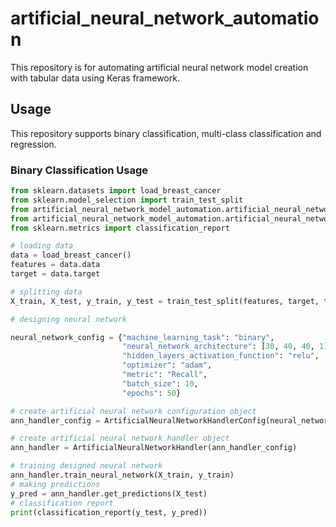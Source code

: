 # artificial_neural_network_automation
This repository is for automating artificial neural network model creation with tabular data using Keras framework.

## Usage
This repository supports binary classification, multi-class classification and regression.

### Binary Classification Usage
```python
from sklearn.datasets import load_breast_cancer
from sklearn.model_selection import train_test_split
from artificial_neural_network_model_automation.artificial_neural_network_handler import ArtificialNeuralNetworkHandlerConfig
from artificial_neural_network_model_automation.artificial_neural_network_handler import ArtificialNeuralNetworkHandler
from sklearn.metrics import classification_report

# loading data
data = load_breast_cancer()
features = data.data
target = data.target

# splitting data
X_train, X_test, y_train, y_test = train_test_split(features, target, test_size=0.33, random_state=42)

# designing neural network

neural_network_config = {"machine_learning_task": "binary",
                         "neural_network_architecture": [30, 40, 40, 1],
                         "hidden_layers_activation_function": "relu",
                         "optimizer": "adam",
                         "metric": "Recall",
                         "batch_size": 10,
                         "epochs": 50}

# create artificial neural network configuration object
ann_handler_config = ArtificialNeuralNetworkHandlerConfig(neural_network_config)

# create artificial neural network handler object
ann_handler = ArtificialNeuralNetworkHandler(ann_handler_config)

# training designed neural network
ann_handler.train_neural_network(X_train, y_train)
# making predictions
y_pred = ann_handler.get_predictions(X_test)
# classification report
print(classification_report(y_test, y_pred))
```